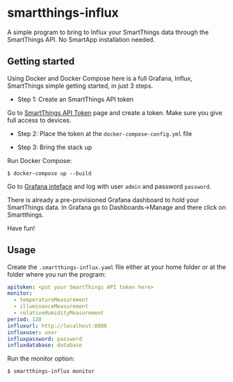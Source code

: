 # smartthings-influx

A simple program to bring to Influx your SmartThings data through the SmartThings API. No SmartApp installation needed.

## Getting started

Using Docker and Docker Compose here is a full Grafana, Influx, SmartThings simple getting started, in just 3 steps.

- Step 1: Create an SmartThings API token

Go to [SmartThings API Token](https://account.smartthings.com/tokens) page and create a token. Make sure you give full access to devices.

- Step 2: Place the token at the `docker-compose-config.yml` file

- Step 3: Bring the stack up

Run Docker Compose:
```
$ docker-compose up --build
```

Go to [Grafana inteface](http://localhost:3000) and log with user `admin` and password `password`.

There is already a pre-provisioned Grafana dashboard to hold your SmartThings data. In Grafana go to Dashboards->Manage and there click on Smartthings.

Have fun!

## Usage

Create the `.smartthings-influx.yaml` file either at your home folder or at the folder where you run the program:

```yaml
apitoken: <put your SmartThings API token here>
monitor:
  - temperatureMeasurement
  - illuminanceMeasurement
  - relativeHumidityMeasurement
period: 120
influxurl: http://localhost:8086
influxuser: user
influxpassword: password
influxdatabase: database
```

Run the monitor option:
```
$ smartthings-influx monitor
```

